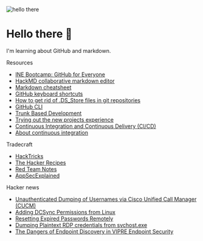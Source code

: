 ![hello there](https://www.ladbible.com/cdn-cgi/image/width=1200,quality=70,format=jpeg,fit=contain,dpr=1/https%3A%2F%2Fs3-images.ladbible.com%2Fs3%2Fcontent%2F792a2e626064e5c4ac1f3b781931ae1b.png)
# Hello there 👋

I'm learning about GitHub and markdown.

Resources
* [INE Bootcamp: GitHub for Everyone](https://my.ine.com/bootcamps/a8897eda-4c14-464b-b40a-0b6aaf25afa7)
* [HackMD collaborative markdown editor](https://hackmd.io/)
* [Markdown cheatsheet](https://www.markdownguide.org/cheat-sheet/)
* [GitHub keyboard shortcuts](https://docs.github.com/en/get-started/using-github/keyboard-shortcuts)
* [How to get rid of .DS_Store files in git repositories](https://code.likeagirl.io/how-to-get-rid-of-ds-store-and-node-modules-in-git-repositories-d37b8a391247)
* [GitHub CLI](https://cli.github.com)
* [Trunk Based Development](https://trunkbaseddevelopment.com)
* [Trying out the new projects experience](https://docs.github.com/en/issues/trying-out-the-new-projects-experience)
* [Continuous Integration and Continuous Delivery (CI/CD)](https://resources.github.com/ci-cd/)
* [About continuous integration](https://docs.github.com/en/actions/automating-builds-and-tests/about-continuous-integration)

Tradecraft
* [HackTricks](https://book.hacktricks.xyz/)
* [The Hacker Recipes](https://www.thehacker.recipes/)
* [Red Team Notes](https://www.ired.team)
* [AppSecExplained](https://appsecexplained.gitbook.io/appsecexplained/)

Hacker news
<!--START_SECTION:feed-->
* [Unauthenticated Dumping of Usernames via Cisco Unified Call Manager (CUCM)](https:&#x2F;&#x2F;www.n00py.io&#x2F;2022&#x2F;01&#x2F;unauthenticated-dumping-of-usernames-via-cisco-unified-call-manager-cucm&#x2F;)
* [Adding DCSync Permissions from Linux](https:&#x2F;&#x2F;www.n00py.io&#x2F;2022&#x2F;01&#x2F;adding-dcsync-permissions-from-linux&#x2F;)
* [Resetting Expired Passwords Remotely](https:&#x2F;&#x2F;www.n00py.io&#x2F;2021&#x2F;09&#x2F;resetting-expired-passwords-remotely&#x2F;)
* [Dumping Plaintext RDP credentials from svchost.exe](https:&#x2F;&#x2F;www.n00py.io&#x2F;2021&#x2F;05&#x2F;dumping-plaintext-rdp-credentials-from-svchost-exe&#x2F;)
* [The Dangers of Endpoint Discovery in VIPRE Endpoint Security](https:&#x2F;&#x2F;www.n00py.io&#x2F;2020&#x2F;12&#x2F;the-dangers-of-endpoint-discovery-in-vipre-endpoint-security&#x2F;)
<!--END_SECTION:feed-->

<!--
**mattbogenberger/mattbogenberger** is a ✨ _special_ ✨ repository because its `README.md` (this file) appears on your GitHub profile.

Here are some ideas to get you started:

- 🔭 I’m currently working on ...
- 🌱 I’m currently learning ...
- 👯 I’m looking to collaborate on ...
- 🤔 I’m looking for help with ...
- 💬 Ask me about ...
- 📫 How to reach me: ...
- 😄 Pronouns: ...
- ⚡ Fun fact: ...
-->
